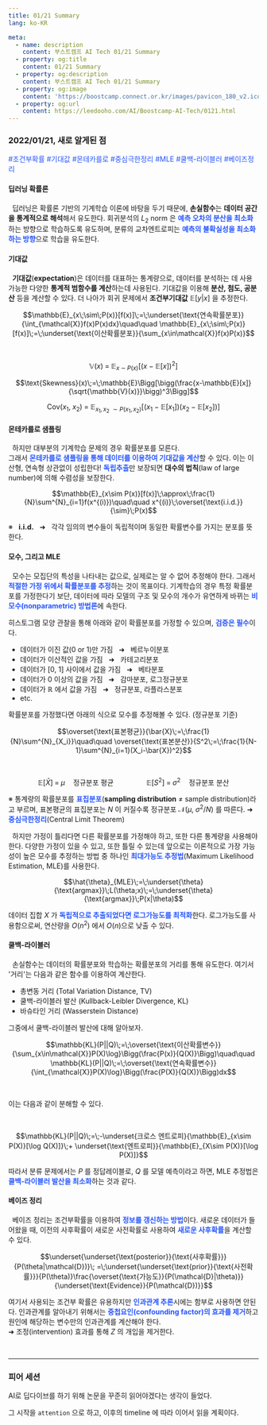 ```yaml
---
title: 01/21 Summary
lang: ko-KR

meta:
  - name: description
    content: 부스트캠프 AI Tech 01/21 Summary
  - property: og:title
    content: 01/21 Summary
  - property: og:description
    content: 부스트캠프 AI Tech 01/21 Summary
  - property: og:image
    content: 'https://boostcamp.connect.or.kr/images/pavicon_180_v2.ico'
  - property: og:url
    content: https://leedooho.com/AI/Boostcamp-AI-Tech/0121.html
---
```


### 2022/01/21, 새로 알게된 점

<p class="tags">#조건부확률 #기대값 #몬테카를로 #중심극한정리 #MLE #쿨백-라이블러 #베이즈정리</p>

#### 딥러닝 확률론

&nbsp; 딥러닝은 확률론 기반의 기계학습 이론에 바탕을 두기 때문에, **손실함수**는 **데이터 공간을 통계적으로 해석**해서 유도한다. 
회귀분석의 $L_2$ norm 은 <span style="color: #2454ff;">**예측 오차의 분산을 최소화**</span>하는 방향으로 학습하도록 유도하며, 
분류의 교차엔트로피는 <span style="color: #2454ff;">**예측의 불확실성을 최소화하는 방향**</span>으로 학습을 유도한다.

#### 기대값

&nbsp; **기대값**(**expectation**)은 데이터를 대표하는 통계량으로, 데이터를 분석하는 데 사용 가능한 다양한 **통계적 범함수를 계산**하는데 사용된다. 
기대값을 이용해 **분산, 첨도, 공분산** 등을 계산할 수 있다. 더 나아가 회귀 문제에서 **조건부기대값** $\mathbb{E}[y|x]$ 을 추정한다.

$$\mathbb{E}_{x\;\sim\;P(x)}[f(x)]\;=\;\underset{\text{연속확률분포}}{\int_{\mathcal{X}}f(x)P(x)dx}\quad\quad
\mathbb{E}_{x\;\sim\;P(x)}[f(x)]\;=\;\underset{\text{이산확률분포}}{\sum_{x\in\mathcal{X}}f(x)P(x)}$$

<br>

$$\mathbb{V}(x)\;=\;\mathbb{E}_{x\;\sim\;P(x)}[(x-\mathbb{E}[x])^2]$$

$$\text{Skewness}(x)\;=\;\mathbb{E}\Bigg[\bigg(\frac{x-\mathbb{E}[x]}{\sqrt{\mathbb{V}(x)}}\bigg)^3\Bigg]$$

$$\text{Cov}(x_1,\;x_2)\;=\;\mathbb{E}_{x_1,x_2\;\sim P(x_1,x_2)}[(x_1-\mathbb{E}[x_1])(x_2-\mathbb{E}[x_2])]$$

#### 몬테카를로 샘플링

&nbsp; 하지만 대부분의 기계학습 문제의 경우 확률분포를 모른다.<br>
그래서 <span style="color: #2454ff;">**몬테카를로 샘플링을 통해 데이터를 이용하여 기대값을 계산**</span>할 수 있다. 
이는 이산형, 연속형 상관없이 성립한다! <span style="color: #2454ff;">**독립추출**</span>만 보장되면 **대수의 법칙**(law of large number)에 의해 수렴성을 보장한다.

$$\mathbb{E}_{x\sim P(x)}[f(x)]\;\approx\;\frac{1}{N}\sum^{N}_{i=1}f(x^{(i)})\quad\quad x^{(i)}\;\overset{\text{i.i.d.}}{\sim}\;P(x)$$

※ &nbsp; **i.i.d.** &nbsp; &#10140; &nbsp; 각각 임의의 변수들이 독립적이며 동일한 확률변수를 가지는 분포를 뜻한다.

#### 모수, 그리고 MLE

&nbsp; 모수는 모집단의 특성을 나타내는 값으로, 실제로는 알 수 없어 추정해야 한다. 
그래서 <span style="color: #2454ff;">**적절한 가정 위에서 확률분포를 추정**</span>하는 것이 목표이다. 
기계학습의 경우 특정 확률분포를 가정한다기 보단, 데이터에 따라 모델의 구조 및 모수의 개수가 유연하게 바뀌는 
<span style="color: #2454ff;">**비모수(nonparametric) 방법론**</span>에 속한다.

히스토그램 모양 관찰을 통해 아래와 같이 확률분포를 가정할 수 있으며, <span style="color: #2454ff;">**검증은 필수**</span>이다.

- 데이터가 이진 값(0 or 1)만 가짐 &nbsp; &#10140; &nbsp; 베르누이분포
- 데이터가 이산적인 값을 가짐 &nbsp; &#10140; &nbsp; 카테고리분포
- 데이터가 [0, 1] 사이에서 값을 가짐 &nbsp; &#10140; &nbsp; 베타분포
- 데이터가 0 이상의 값을 가짐 &nbsp; &#10140; &nbsp; 감마분포, 로그정규분포
- 데이터가 $\mathbb{R}$ 에서 값을 가짐 &nbsp; &#10140; &nbsp; 정규분포, 라플라스분포
- etc.

확률분포를 가정했다면 아래의 식으로 모수를 추정해볼 수 있다. (정규분포 기준)

$$\overset{\text{표본평균}}{\bar{X}\;=\;\frac{1}{N}\sum^{N}_{X_i}}\quad\quad
\overset{\text{표본분산}}{S^2\;=\;\frac{1}{N-1}\sum^{N}_{i=1}(X_i-\bar{X})^2}$$

<br>

$$\mathbb{E}[\bar{X}]\;=\;\mu\quad\text{정규분포 평균}\quad\quad\quad\quad\mathbb{E}[S^2]\;=\;\sigma^2\quad\text{정규분포 분산}$$

※ 통계량의 확률분포를 <span style="color: #2454ff;">**표집분포**</span>(**sampling distribution** $\neq$ sample distribution)라고 부르며, 
표본평균의 표집분포는 $N$ 이 커질수록 정규분포 $\mathcal{N}(\mu,\;\sigma^2/N)$ 를 따른다. &#10140; <span style="color: #2454ff;">**중심극한정리**</span>(Central Limit Theorem)

&nbsp; 하지만 가정이 틀리다면 다른 확률분포를 가정해야 하고, 또한 다른 통계량을 사용해야 한다. 다양한 가정이 있을 수 있고, 또한 틀릴 수 있는데 
앞으로는 이론적으로 가장 가능성이 높은 모수를 추정하는 방법 중 하나인 <span style="color: #2454ff;">**최대가능도 추정법**</span>(Maximum Likelihood Estimation, MLE)를 사용한다.

$$\hat{\theta}_{MLE}\;=\;\underset{\theta}{\text{argmax}}\;L(\theta;x)\;=\;\underset{\theta}{\text{argmax}}\;P(x|\theta)$$

데이터 집합 $X$ 가 <span style="color: #2454ff;">**독립적으로 추출되었다면 로그가능도를 최적화**</span>한다. 
로그가능도를 사용함으로써, 연산량을 $O(n^2)$ 에서 $O(n)$으로 낮출 수 있다.

#### 쿨백-라이블러

&nbsp; 손실함수는 데이터의 확률분포와 학습하는 확률분포의 거리를 통해 유도한다. 여기서 '거리'는 다음과 같은 함수를 이용하여 계산한다.

- 총변동 거리 (Total Variation Distance, TV)
- 쿨백-라이블러 발산 (Kullback-Leibler Divergence, KL)
- 바슈타인 거리 (Wasserstein Distance)

그중에서 쿨백-라이블러 발산에 대해 알아보자.

$$\mathbb{KL}(P||Q)\;=\;\overset{\text{이산확률변수}}{\sum_{x\in\mathcal{X}}P(X)\log}\Bigg(\frac{P(x)}{Q(X)}\Bigg)\quad\quad
\mathbb{KL}(P||Q)\;=\;\overset{\text{연속확률변수}}{\int_{\mathcal{X}}P(X)\log}\Bigg(\frac{P(X)}{Q(X)}\Bigg)dx$$

<br>

이는 다음과 같이 분해할 수 있다.

<br>

$$\mathbb{KL}(P||Q)\;=\;-\underset{크로스 엔트로피}{\mathbb{E}_{x\sim P(X)}[\log Q(X)]}\;+
\underset{\text{엔트로피}}{\mathbb{E}_{X\sim P(X)}[\log P(X)]}$$

따라서 분류 문제에서는 $P$ 를 정답레이블로, $Q$ 를 모델 예측이라고 하면, MLE 추정법은 <span style="color: #2454ff;">**쿨백-라이블러 발산을 최소화**</span>하는 것과 같다.

#### 베이즈 정리

&nbsp; 베이즈 정리는 조건부확률을 이용하여 <span style="color: #2454ff;">**정보를 갱신하는 방법**</span>이다. 
새로운 데이터가 들어왔을 때, 이전의 사후확률이 새로운 사전확률로 사용하여 <span style="color: #2454ff;">**새로운 사후확률**</span>을 계산할 수 있다.

$$\underset{\underset{\text{posterior}}{\text{사후확률}}}{P(\theta|\mathcal{D})}\;
=\;\underset{\underset{\text{prior}}{\text{사전확률}}}{P(\theta)}\frac{\overset{\text{가능도}}{P(\mathcal{D}|\theta)}}{\underset{\text{Evidence}}{P(\mathcal{D})}}$$

여기서 사용되는 조건부 확률은 유용하지만 <span style="color: #2454ff;">**인과관계 추론**</span>시에는 함부로 사용하면 안된다. 
인과관계를 알아내기 위해서는 <span style="color: #2454ff;">**중첩요인(confounding factor)의 효과를 제거**</span>하고 원인에 해당하는 변수만의 인과관계를 계산해야 한다.<br>
&#10140; 조정(intervention) 효과를 통해 $Z$ 의 개입을 제거한다.

<br>

<hr>

### 피어 세션

AI로 딥다이브를 하기 위해 논문을 꾸준히 읽어야겠다는 생각이 들었다.

그 시작을 `attention` 으로 하고, 이후의 timeline 에 따라 이어서 읽을 계획이다.

<br>

<br>

<br>

<style scoped>
.tags { color: #2454ff; }
a { color: #2454ff; }
</style>